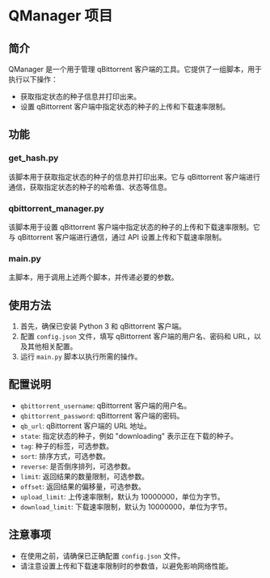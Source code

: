# QManager 项目

## 简介

QManager 是一个用于管理 qBittorrent 客户端的工具。它提供了一组脚本，用于执行以下操作：

- 获取指定状态的种子信息并打印出来。
- 设置 qBittorrent 客户端中指定状态的种子的上传和下载速率限制。

## 功能

### get_hash.py

该脚本用于获取指定状态的种子的信息并打印出来。它与 qBittorrent 客户端进行通信，获取指定状态的种子的哈希值、状态等信息。

### qbittorrent_manager.py

该脚本用于设置 qBittorrent 客户端中指定状态的种子的上传和下载速率限制。它与 qBittorrent 客户端进行通信，通过 API 设置上传和下载速率限制。

### main.py

主脚本，用于调用上述两个脚本，并传递必要的参数。

## 使用方法

1. 首先，确保已安装 Python 3 和 qBittorrent 客户端。
2. 配置 `config.json` 文件，填写 qBittorrent 客户端的用户名、密码和 URL，以及其他相关配置。
3. 运行 `main.py` 脚本以执行所需的操作。

## 配置说明

- `qbittorrent_username`: qBittorrent 客户端的用户名。
- `qbittorrent_password`: qBittorrent 客户端的密码。
- `qb_url`: qBittorrent 客户端的 URL 地址。
- `state`: 指定状态的种子，例如 "downloading" 表示正在下载的种子。
- `tag`: 种子的标签，可选参数。
- `sort`: 排序方式，可选参数。
- `reverse`: 是否倒序排列，可选参数。
- `limit`: 返回结果的数量限制，可选参数。
- `offset`: 返回结果的偏移量，可选参数。
- `upload_limit`: 上传速率限制，默认为 10000000，单位为字节。
- `download_limit`: 下载速率限制，默认为 10000000，单位为字节。

## 注意事项

- 在使用之前，请确保已正确配置 `config.json` 文件。
- 请注意设置上传和下载速率限制时的参数值，以避免影响网络性能。

